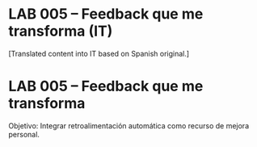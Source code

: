 # LAB 005 – Feedback que me transforma (IT)

[Translated content into IT based on Spanish original.]

# LAB 005 – Feedback que me transforma

Objetivo: Integrar retroalimentación automática como recurso de mejora personal.
